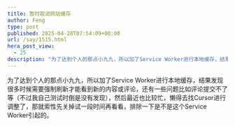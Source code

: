 ```yaml
---
title: 暂时取消网站缓存
author: Feng
type: post
published: 2025-04-28T07:54:09+00:00
url: /say/1515.html
hera_post_view:
  - 25
description: "为了达到个人的那点小九九，所以加了Service Worker进行本地缓存，结果发现很多时候需要强制刷新才能看到新的内容或评论"
---
```

为了达到个人的那点小九九，所以加了Service Worker进行本地缓存，结果发现很多时候需要强制刷新才能看到新的内容或评论，还有一些问题比如评论提交不了等（不过我自己测试时倒是没有发现），然后最近也比较忙，懒得去找Cursor进行调整了，那就索性先关掉试一段时间再看看，排除一下是不是这个Service Worker引起的。